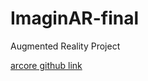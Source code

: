# ImaginAR-final
Augmented Reality Project 

[arcore github link](https://github.com/google-ar/arcore-android-sdk/releases)

